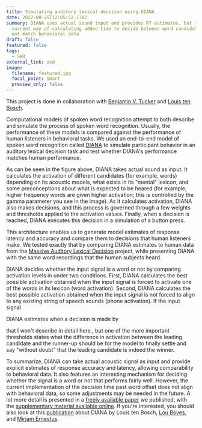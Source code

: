 ```yaml
---
title: Simulating auditory lexical decision using DIANA
date: 2022-08-25T12:05:52.170Z
summary: DIANA uses actual sound input and provides RT estimates, but the
  current way of calculating added time to decide between word candidates does
  not match behavioral data
draft: false
featured: false
tags:
  - SWR
external_link: asd
image:
  filename: featured.jpg
  focal_point: Smart
  preview_only: false
---
```

This project is done in collaboration with [Benjamin V. Tucker](https://sites.ualberta.ca/~bvtucker/index.html) and [Louis ten Bosch](https://scholar.google.com/citations?user=BtRalMYAAAAJ&hl=sr&oi=ao).

Computational models of spoken word recognition attempt to both describe and simulate the process of spoken word recognition. Usually, the performance of these models is compared against the performance of human listeners in behavioral tasks. We used an end-to-end model of spoken word recognition called [DIANA](https://www.internationalphoneticassociation.org/icphs-proceedings/ICPhS2015/Papers/ICPHS0480.pdf) to simulate participant behavior in an auditory lexical decision task and test whether DIANA's performance matches human performance.

As can be seen in the figure above, DIANA takes actual sound as input. It calculates the activation of different candidates (for example, words) depending on its acoustic models, what exists in its "mental" lexicon, and some preconceptions about what is expected to be heared (for example, higher frequency words are given higher activation; this is controlled by the gamma parameter you see in the image). As it calculates activation, DIANA also makes decisions, and this process is governed through a few weights and thresholds applied to the activation values. Finally, when a decision is reached, DIANA executes this decision in a simulation of a button press.

This architecture enables us to generate model estimates of response latency and accuracy and compare them to decisions that human listeners make. We tested exactly that by comparing DIANA estimates to human data from the [Massive Auditory Lexical Decision](http://aphl.artsrn.ualberta.ca/?page_id=827) project, while presenting DIANA with the same word recordings that the human subjects heard.

DIANA decides whether the input signal is a word or not by comparing activation levels in under two conditions. First, DIANA calculates the best possible activation obtained when the input signal is forced to activate one of the words in its lexicon (word activation). Second, DIANA calculates the best possible activation obtained when the input signal is not forced to align to any existing string of speech sounds (phone activation). If the input signal 

DIANA estimates when a decision is made by 

 that I won't describe in detail here., but one of the more important thresholds states what the difference in activation between the leading candidate and the runner-up should be for the model to finally settle and say "without doubt" that the leading candidate is indeed the winner. 

To summarize, DIANA can take actual acoustic signal as input and provide explicit estimates of response accuracy and latency, allowing comparability to behavioral data. It also features an interesting mechanism for deciding whether the signal is a word or not that performs fairly well. However, the current implementation of the decision time past word offset does not align with behavioral data, so some adjustments may be needed in the future. A lot more detail is presented in a [freely available paper](https://doi.org/10.1177/00238309221111752) we published, with the [supplementary material available online](https://doi.org/10.7939/r3-jdpa-dn72). If you're interested, you should also look at this [publication](https://www.mdpi.com/2076-3425/12/5/681) about DIANA by Louis ten Bosch, [Lou Boves](https://www.researchgate.net/profile/Lou-Boves-2), and [Mirjam Ernestus](https://mirjamernestus.nl/Ernestus/Home.php).